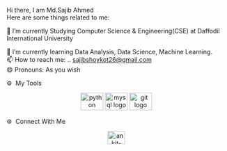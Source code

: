 
Hi there, I am Md.Sajib Ahmed
<br>
Here are some things related to me:

   🔭 I’m currently Studying Computer Science & Engineering(CSE) at Daffodil International University

🌱 I’m currently learning Data Analysis, Data Science, Machine Learning.
   <br>
   📫 How to reach me: .. sajibshoykot26@gmail.com
   <br>
   😄 Pronouns: As you wish  



</p>

⚙️ &nbsp;My Tools

<div align="center">
  <img src="https://cdn.jsdelivr.net/gh/devicons/devicon/icons/python/python-original.svg" height="40" width="52" alt="python logo"  />
  <img src="https://cdn.jsdelivr.net/gh/devicons/devicon/icons/mysql/mysql-original.svg" height="40" width="52" alt="mysql logo"  />
  <img src="https://cdn.jsdelivr.net/gh/devicons/devicon/icons/git/git-original.svg" height="40" width="52" alt="git logo"  />
</div>


⚙️ &nbsp;Connect With Me
<p align="center">
<a href="https://www.linkedin.com/in/shoykot-sajib/" target="blank"><img align="center" src="https://raw.githubusercontent.com/rahuldkjain/github-profile-readme-generator/master/src/images/icons/Social/linked-in-alt.svg" alt="ankit-yadav-852259248" height="30" width="40" /></a>

</p>

